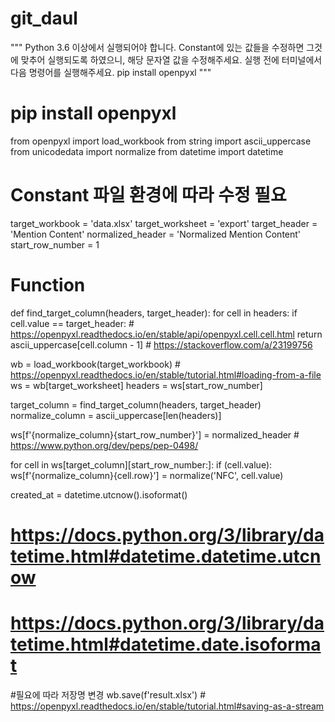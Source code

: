 # git_daul
"""
Python 3.6 이상에서 실행되어야 합니다.
Constant에 있는 값들을 수정하면 그것에 맞추어 실행되도록 하였으니, 해당 문자열 값을 수정해주세요.
실행 전에 터미널에서 다음 명령어를 실행해주세요.
pip install openpyxl
"""
# pip install openpyxl

from openpyxl import load_workbook
from string import ascii_uppercase
from unicodedata import normalize
from datetime import datetime

# Constant 파일 환경에 따라 수정 필요
target_workbook = 'data.xlsx'
target_worksheet = 'export'
target_header = 'Mention Content'
normalized_header = 'Normalized Mention Content'
start_row_number = 1


# Function
def find_target_column(headers, target_header):
    for cell in headers:
        if cell.value == target_header: # https://openpyxl.readthedocs.io/en/stable/api/openpyxl.cell.cell.html
            return ascii_uppercase[cell.column - 1] # https://stackoverflow.com/a/23199756


wb = load_workbook(target_workbook) # https://openpyxl.readthedocs.io/en/stable/tutorial.html#loading-from-a-file
ws = wb[target_worksheet]
headers = ws[start_row_number]

target_column = find_target_column(headers, target_header)
normalize_column = ascii_uppercase[len(headers)]


ws[f'{normalize_column}{start_row_number}'] = normalized_header # https://www.python.org/dev/peps/pep-0498/

for cell in ws[target_column][start_row_number:]:
    if (cell.value):
        ws[f'{normalize_column}{cell.row}'] = normalize('NFC', cell.value)

created_at = datetime.utcnow().isoformat()
# https://docs.python.org/3/library/datetime.html#datetime.datetime.utcnow
# https://docs.python.org/3/library/datetime.html#datetime.date.isoformat

#필요에 따라 저장명 변경
wb.save(f'result.xlsx') # https://openpyxl.readthedocs.io/en/stable/tutorial.html#saving-as-a-stream

